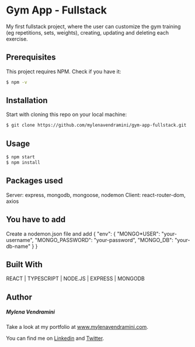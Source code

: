 # Gym App - Fullstack

My first fullstack project, where the user can customize the gym training (eg repetitions, sets, weights), creating, updating and deleting each exercise.

## Prerequisites

This project requires NPM. Check if you have it:

```bash
$ npm -v
```

## Installation

Start with cloning this repo on your local machine:

```bash
$ git clone https://github.com/mylenavendramini/gym-app-fullstack.git
```

## Usage

```bash
$ npm start
$ npm install
```

## Packages used

Server: express, mongodb, mongoose, nodemon
Client: react-router-dom, axios

## You have to add

Create a nodemon.json file and add {
"env": {
"MONGO\*USER": "your-username",
"MONGO_PASSWORD": "your-password",
"MONGO_DB": "your-db-name"
}
}

## Built With

REACT | TYPESCRIPT | NODE.JS | EXPRESS | MONGODB

## Author

##### Mylena Vendramini

Take a look at my portfolio at www.mylenavendramini.com.

You can find me on [Linkedin](https://www.linkedin.com/in/mylenavendramini/) and [Twitter](https://twitter.com/mmvendramini).
